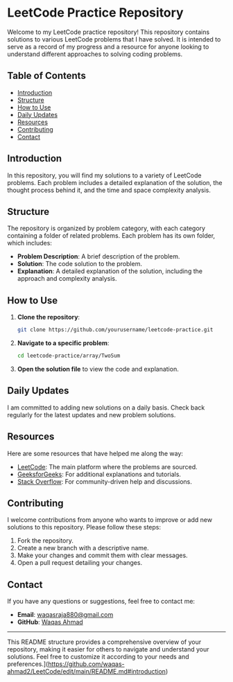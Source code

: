# LeetCode Practice Repository

Welcome to my LeetCode practice repository! This repository contains solutions to various LeetCode problems that I have solved. It is intended to serve as a record of my progress and a resource for anyone looking to understand different approaches to solving coding problems.

## Table of Contents

- [Introduction](#ntroduction)
- [Structure](#structure)
- [How to Use](#how-to-use)
- [Daily Updates](#daily-updates)
- [Resources](#resources)
- [Contributing](#contributing)
- [Contact](#contact)

## Introduction

In this repository, you will find my solutions to a variety of LeetCode problems. Each problem includes a detailed explanation of the solution, the thought process behind it, and the time and space complexity analysis.

## Structure

The repository is organized by problem category, with each category containing a folder of related problems. Each problem has its own folder, which includes:

- **Problem Description**: A brief description of the problem.
- **Solution**: The code solution to the problem.
- **Explanation**: A detailed explanation of the solution, including the approach and complexity analysis.

## How to Use

1. **Clone the repository**:
    ```bash
    git clone https://github.com/yourusername/leetcode-practice.git
    ```

2. **Navigate to a specific problem**:
    ```bash
    cd leetcode-practice/array/TwoSum
    ```

3. **Open the solution file** to view the code and explanation.

## Daily Updates

I am committed to adding new solutions on a daily basis. Check back regularly for the latest updates and new problem solutions.

## Resources

Here are some resources that have helped me along the way:

- [LeetCode](https://leetcode.com/): The main platform where the problems are sourced.
- [GeeksforGeeks](https://www.geeksforgeeks.org/): For additional explanations and tutorials.
- [Stack Overflow](https://stackoverflow.com/): For community-driven help and discussions.

## Contributing

I welcome contributions from anyone who wants to improve or add new solutions to this repository. Please follow these steps:

1. Fork the repository.
2. Create a new branch with a descriptive name.
3. Make your changes and commit them with clear messages.
4. Open a pull request detailing your changes.

## Contact

If you have any questions or suggestions, feel free to contact me:

- **Email**: waqasraja880@gmail.com
- **GitHub**: [Waqas Ahmad](https://github.com/waqas-ahmad2)

---

This README structure provides a comprehensive overview of your repository, making it easier for others to navigate and understand your solutions. Feel free to customize it according to your needs and preferences.](https://github.com/waqas-ahmad2/LeetCode/edit/main/README.md#introduction)
